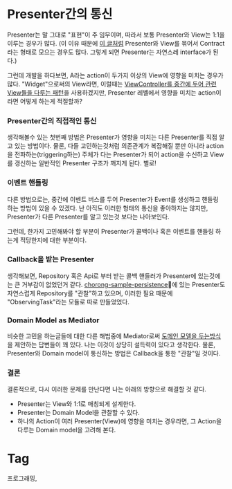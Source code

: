 Presenter간의 통신
================

Presenter는 말 그대로 "표현"이 주 임무이며, 따라서 보통 Presenter와 View는 1:1을 이루는 경우가 많다. (이 이유 때문에 [이 글처럼](https://medium.com/@cervonefrancesco/model-view-presenter-android-guidelines-94970b430ddf) Presenter와 View를 묶어서 Contract라는 형태로 모으는 경우도 많다. 그렇게 되면 Presenter는 자연스레 interface가 된다.)

그런데 개발을 하다보면, A라는 action이 두가지 이상의 View에 영향을 미치는 경우가 많다. "Widget"으로써의 View라면, 이럴때는 [ViewController를 중간에 두어 관련 View들을 다루는 패턴](201606291405-presenter와-viewcontroller.md)을 사용하겠지만, Presenter 레벨에서 영향을 미치는 action이라면 어떻게 하는게 적절할까?

### Presenter간의 직접적인 통신

생각해볼수 있는 첫번째 방법은 Presenter가 영향을 미치는 다른 Presenter를 직접 알고 있는 방법이다. 물론, 다들 고민하는것처럼 의존관계가 복잡해질 뿐만 아니라 action을 전파하는(triggering하는) 주체가 다는 Presenter가 되어 action을 수신하고 View를 갱신하는 일반적인 Presenter 구조가 깨지게 된다. 별로!

### 이벤트 핸들링

다른 방법으로는, 중간에 이벤트 버스를 두어 Presenter가 Event를 생성하고 핸들링 하는 방법이 있을 수 있겠다. 난 아직도 이러한 형태의 통신을 좋아하지는 않지만, Presenter가 다른 Presenter를 알고 있는것 보다는 나아보인다.

그런데, 한가지 고민해봐야 할 부분이 Presenter가 콜백이나 혹은 이벤트를 핸들링 하는게 적당한지에 대한 부분이다.

### Callback을 받는 Presenter

생각해보면, Repository 혹은 Api로 부터 받는 콜백 핸들러가 Presenter에 있는것에는 큰 거부감이 없었던거 같다. [chorong-sample-persistence](https://github.com/poksion/chorong-android/blob/master/samples/src/main/java/net/poksion/chorong/android/samples/presenter/SampleForPersistencePresenter.java)에 있는 Presenter도 자연스럽게 Repository를 "관찰"하고 있으며, 이러한 필요 때문에 "ObservingTask"라는 모듈로 따로 만들었었다.

### Domain Model as Mediator

비슷한 고민을 하는글들에 대한 다른 해법중에 Mediator로써 [도메인 모델을 두는방식](https://softwareengineering.stackexchange.com/questions/262372/communication-between-multiple-presenters-in-mvp)을 제안하는 답변들이 꽤 있다. 나는 이것이 상당히 설득력이 있다고 생각한다. 물론, Presenter와 Domain model이 통신하는 방법은 Callback을 통한 "관찰"일 것이다.

### 결론

결론적으로, 다시 이러한 문제를 만난다면 나는 아래의 방향으로 해결할 것 같다.

 * Presenter는 View와 1:1로 매칭되게 설계한다.
 * Presenter는 Domain Model을 관찰할 수 있다.
 * 하나의 Action이 여러 Presenter(View)에 영향을 미치는 경우라면, 그 Action을 다루는 Domain model을 고려해 본다.

Tag
====
프로그래밍,